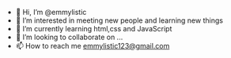 - 👋 Hi, I’m @emmylistic
- 👀 I’m interested in meeting new people and learning new things 
- 🌱 I’m currently learning html,css and JavaScript 
- 💞️ I’m looking to collaborate on ...
- 📫 How to reach me emmylistic123@gmail.com

<!---
emmylistic/emmylistic is a ✨ special ✨ repository because its `README.md` (this file) appears on your GitHub profile.
You can click the Preview link to take a look at your changes.
--->
